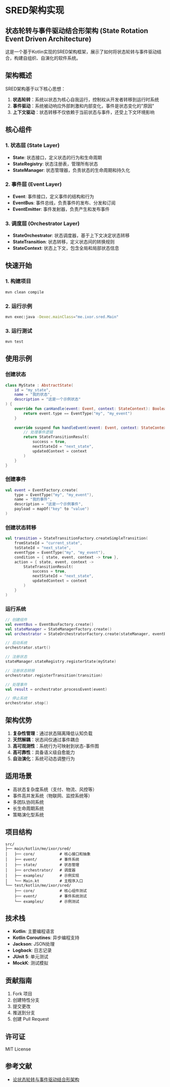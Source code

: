 # SRED架构实现

## 状态轮转与事件驱动结合形架构 (State Rotation Event Driven Architecture)

这是一个基于Kotlin实现的SRED架构框架，展示了如何将状态轮转与事件驱动结合，构建自组织、自演化的软件系统。

## 架构概述

SRED架构基于以下核心思想：

1. **状态轮转**：系统以状态为核心自我运行，控制权从开发者转移到运行时系统
2. **事件驱动**：系统被动响应外部刺激和内部变化，事件是状态变化的"原因"
3. **上下文驱动**：状态转移不仅依赖于当前状态与事件，还受上下文环境影响

## 核心组件

### 1. 状态层 (State Layer)
- **State**: 状态接口，定义状态的行为和生命周期
- **StateRegistry**: 状态注册表，管理所有状态
- **StateManager**: 状态管理器，负责状态的生命周期和持久化

### 2. 事件层 (Event Layer)
- **Event**: 事件接口，定义事件的结构和行为
- **EventBus**: 事件总线，负责事件的发布、分发和订阅
- **EventEmitter**: 事件发射器，负责产生和发布事件

### 3. 调度层 (Orchestrator Layer)
- **StateOrchestrator**: 状态调度器，基于上下文决定状态转移
- **StateTransition**: 状态转移，定义状态间的转换规则
- **StateContext**: 状态上下文，包含全局和局部状态信息

## 快速开始

### 1. 构建项目

```bash
mvn clean compile
```

### 2. 运行示例

```bash
mvn exec:java -Dexec.mainClass="me.ixor.sred.Main"
```

### 3. 运行测试

```bash
mvn test
```

## 使用示例

### 创建状态

```kotlin
class MyState : AbstractState(
    id = "my_state",
    name = "我的状态",
    description = "这是一个示例状态"
) {
    override fun canHandle(event: Event, context: StateContext): Boolean {
        return event.type == EventType("my", "my_event")
    }
    
    override suspend fun handleEvent(event: Event, context: StateContext): StateTransitionResult {
        // 处理事件逻辑
        return StateTransitionResult(
            success = true,
            nextStateId = "next_state",
            updatedContext = context
        )
    }
}
```

### 创建事件

```kotlin
val event = EventFactory.create(
    type = EventType("my", "my_event"),
    name = "我的事件",
    description = "这是一个示例事件",
    payload = mapOf("key" to "value")
)
```

### 创建状态转移

```kotlin
val transition = StateTransitionFactory.createSimpleTransition(
    fromStateId = "current_state",
    toStateId = "next_state",
    eventType = EventType("my", "my_event"),
    condition = { state, event, context -> true },
    action = { state, event, context ->
        StateTransitionResult(
            success = true,
            nextStateId = "next_state",
            updatedContext = context
        )
    }
)
```

### 运行系统

```kotlin
// 创建组件
val eventBus = EventBusFactory.create()
val stateManager = StateManagerFactory.create()
val orchestrator = StateOrchestratorFactory.create(stateManager, eventBus)

// 启动系统
orchestrator.start()

// 注册状态
stateManager.stateRegistry.registerState(myState)

// 注册状态转移
orchestrator.registerTransition(transition)

// 处理事件
val result = orchestrator.processEvent(event)

// 停止系统
orchestrator.stop()
```

## 架构优势

1. **复杂性管理**：通过状态隔离降低认知负载
2. **天然解耦**：状态间仅通过事件耦合
3. **高可观测性**：系统行为可映射到状态-事件图
4. **高可靠性**：具备语义级自愈能力
5. **自治演化**：系统可动态调整行为

## 适用场景

- 高状态复杂度系统（支付、物流、风控等）
- 事件高并发系统（物联网、监控系统等）
- 多团队协同系统
- 长生命周期系统
- 策略演化型系统

## 项目结构

```
src/
├── main/kotlin/me/ixor/sred/
│   ├── core/           # 核心接口和抽象
│   ├── event/          # 事件系统
│   ├── state/          # 状态管理
│   ├── orchestrator/   # 调度器
│   ├── examples/       # 示例实现
│   └── Main.kt         # 主程序入口
└── test/kotlin/me/ixor/sred/
    ├── core/           # 核心组件测试
    ├── event/          # 事件系统测试
    └── examples/       # 示例测试
```

## 技术栈

- **Kotlin**: 主要编程语言
- **Kotlin Coroutines**: 异步编程支持
- **Jackson**: JSON处理
- **Logback**: 日志记录
- **JUnit 5**: 单元测试
- **MockK**: 测试模拟

## 贡献指南

1. Fork 项目
2. 创建特性分支
3. 提交更改
4. 推送到分支
5. 创建 Pull Request

## 许可证

MIT License

## 参考文献

- [论状态轮转与事件驱动结合形架构](./docs/论%20状态轮转与事件驱动结合形架构.md)
